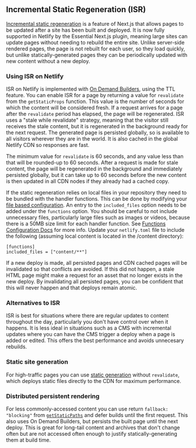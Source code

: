 ## Incremental Static Regeneration (ISR)

[Incremental static regeneration](https://vercel.com/docs/concepts/next.js/incremental-static-regeneration) is a feature
of Next.js that allows pages to be updated after a site has been built and deployed. It is now fully supported in
Netlify by the Essential Next.js plugin, meaning large sites can update pages without needing to rebuild the entire
site. Unlike server-side rendered pages, the page is not rebuilt for each user, so they load quickly, but unlike
statically-generated pages they can be periodically updated with new content without a new deploy.

### Using ISR on Netlify

ISR on Netlify is implemented with [On Demand Builders](https://docs.netlify.com/configure-builds/on-demand-builders/),
using the TTL feature. You can enable ISR for a page by returning a value for `revalidate` from the `getStaticProps`
function. This value is the number of seconds for which the content will be considered fresh. If a request arrives for a
page after the `revalidate` period has elapsed, the page will be regenerated. ISR uses a "stale while revalidate"
strategy, meaning that the visitor still receives the stale content, but it is regenerated in the background ready for
the next request. The generated page is persisted globally, so is available to all visitors wherever they are in the
world. It is also cached in the global Netlify CDN so responses are fast.

The minimum value for `revalidate` is 60 seconds, and any value less than that will be rounded-up to 60 seconds. After a
request is made for stale content, the page will be regenerated in the background and immediately persisted globally,
but it can take up to 60 seconds before the new content is then updated in all CDN nodes if they already had a cached
copy.

If the static regeneration relies on local files in your repository they need to be bundled with the handler functions. 
This can be done by modifying your [file based configuration](https://docs.netlify.com/configure-builds/file-based-configuration).
An entry to the `included_files` option needs to be added under the `functions` option. You should be careful to not include unnecessary files, particularly large files such as images or videos, because there is a 50MB size limit for each handler function.
See [Functions Configuration Docs](https://docs.netlify.com/configure-builds/file-based-configuration/#functions) for more info.
Update your `netlify.toml` file to include the following (assuming local content is located in the /content directory):
```
[functions]
included_files = ["content/**"]
```

If a new deploy is made, all persisted pages and CDN cached pages will be invalidated so that conflicts are avoided. If
this did not happen, a stale HTML page might make a request for an asset that no longer exists in the new deploy. By
invalidating all persisted pages, you can be confident that this will never happen and that deploys remain atomic.

### Alternatives to ISR

ISR is best for situations where there are regular updates to content throughout the day, particularly you don't have
control over when it happens. It is less ideal in situations such as a CMS with incremental updates where you can have
the CMS trigger a deploy when a page is added or edited. This offers the best performance and avoids unnecesary
rebuilds.

### Static site generation

For high-traffic pages you can use
[static generation](https://nextjs.org/docs/basic-features/data-fetching#getstaticprops-static-generation) without
`revalidate`, which deploys static files directly to the CDN for maximum performance.

### Distributed persistent rendering

For less commonly-accessed content you can use return `fallback: "blocking"` from
[`getStaticPaths`](https://nextjs.org/docs/basic-features/data-fetching#getstaticpaths-static-generation) and defer
builds until the first request. This also uses On Demand Builders, but persists the built page until the next deploy.
This is great for long-tail content and archives that don't change often but are not accessed often enough to justify
statically-generating them at build time.
